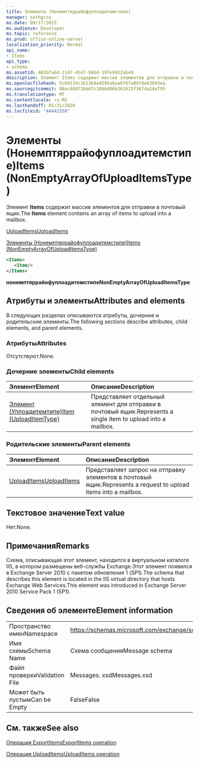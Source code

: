 ```yaml
---
title: Элементы (Нонемптяррайофуплоадитемстипе)
manager: sethgros
ms.date: 09/17/2015
ms.audience: Developer
ms.topic: reference
ms.prod: office-online-server
localization_priority: Normal
api_name:
- Items
api_type:
- schema
ms.assetid: 402bfa6d-11d7-4547-b8bd-197e9922ab49
description: Элемент Items содержит массив элементов для отправки в почтовый ящик.
ms.openlocfilehash: 5c69134c1613b0a4595a6aa876fa09fde63043ea
ms.sourcegitcommit: 88ec988f2bb67c1866d06b361615f3674a24e795
ms.translationtype: MT
ms.contentlocale: ru-RU
ms.lasthandoff: 05/31/2020
ms.locfileid: "44441550"
---
```

# <a name="items-nonemptyarrayofuploaditemstype"></a><span data-ttu-id="546aa-103">Элементы (Нонемптяррайофуплоадитемстипе)</span><span class="sxs-lookup"><span data-stu-id="546aa-103">Items (NonEmptyArrayOfUploadItemsType)</span></span>

<span data-ttu-id="546aa-104">Элемент **Items** содержит массив элементов для отправки в почтовый ящик.</span><span class="sxs-lookup"><span data-stu-id="546aa-104">The **Items** element contains an array of items to upload into a mailbox.</span></span> 
  
[<span data-ttu-id="546aa-105">UploadItems</span><span class="sxs-lookup"><span data-stu-id="546aa-105">UploadItems</span></span>](uploaditems.md)
  
[<span data-ttu-id="546aa-106">Элементы (Нонемптяррайофуплоадитемстипе)</span><span class="sxs-lookup"><span data-stu-id="546aa-106">Items (NonEmptyArrayOfUploadItemsType)</span></span>](items-nonemptyarrayofuploaditemstype.md)
  
```XML
<Items>
   <Item/>
</Items>
```

 <span data-ttu-id="546aa-107">**нонемптяррайофуплоадитемстипе**</span><span class="sxs-lookup"><span data-stu-id="546aa-107">**NonEmptyArrayOfUploadItemsType**</span></span>
## <a name="attributes-and-elements"></a><span data-ttu-id="546aa-108">Атрибуты и элементы</span><span class="sxs-lookup"><span data-stu-id="546aa-108">Attributes and elements</span></span>

<span data-ttu-id="546aa-109">В следующих разделах описываются атрибуты, дочерние и родительские элементы.</span><span class="sxs-lookup"><span data-stu-id="546aa-109">The following sections describe attributes, child elements, and parent elements.</span></span>
  
### <a name="attributes"></a><span data-ttu-id="546aa-110">Атрибуты</span><span class="sxs-lookup"><span data-stu-id="546aa-110">Attributes</span></span>

<span data-ttu-id="546aa-111">Отсутствуют.</span><span class="sxs-lookup"><span data-stu-id="546aa-111">None.</span></span>
  
### <a name="child-elements"></a><span data-ttu-id="546aa-112">Дочерние элементы</span><span class="sxs-lookup"><span data-stu-id="546aa-112">Child elements</span></span>

|<span data-ttu-id="546aa-113">**Элемент**</span><span class="sxs-lookup"><span data-stu-id="546aa-113">**Element**</span></span>|<span data-ttu-id="546aa-114">**Описание**</span><span class="sxs-lookup"><span data-stu-id="546aa-114">**Description**</span></span>|
|:-----|:-----|
|[<span data-ttu-id="546aa-115">Элемент (Уплоадитемтипе)</span><span class="sxs-lookup"><span data-stu-id="546aa-115">Item (UploadItemType)</span></span>](item-uploaditemtype.md) <br/> |<span data-ttu-id="546aa-116">Представляет отдельный элемент для отправки в почтовый ящик.</span><span class="sxs-lookup"><span data-stu-id="546aa-116">Represents a single item to upload into a mailbox.</span></span>  <br/> |
   
### <a name="parent-elements"></a><span data-ttu-id="546aa-117">Родительские элементы</span><span class="sxs-lookup"><span data-stu-id="546aa-117">Parent elements</span></span>

|<span data-ttu-id="546aa-118">**Элемент**</span><span class="sxs-lookup"><span data-stu-id="546aa-118">**Element**</span></span>|<span data-ttu-id="546aa-119">**Описание**</span><span class="sxs-lookup"><span data-stu-id="546aa-119">**Description**</span></span>|
|:-----|:-----|
|[<span data-ttu-id="546aa-120">UploadItems</span><span class="sxs-lookup"><span data-stu-id="546aa-120">UploadItems</span></span>](uploaditems.md) <br/> |<span data-ttu-id="546aa-121">Представляет запрос на отправку элементов в почтовый ящик.</span><span class="sxs-lookup"><span data-stu-id="546aa-121">Represents a request to upload items into a mailbox.</span></span>  <br/> |
   
## <a name="text-value"></a><span data-ttu-id="546aa-122">Текстовое значение</span><span class="sxs-lookup"><span data-stu-id="546aa-122">Text value</span></span>

<span data-ttu-id="546aa-123">Нет.</span><span class="sxs-lookup"><span data-stu-id="546aa-123">None.</span></span>
  
## <a name="remarks"></a><span data-ttu-id="546aa-124">Примечания</span><span class="sxs-lookup"><span data-stu-id="546aa-124">Remarks</span></span>

<span data-ttu-id="546aa-125">Схема, описывающая этот элемент, находится в виртуальном каталоге IIS, в котором размещены веб-службы Exchange.Этот элемент появился в Exchange Server 2010 с пакетом обновления 1 (SP1).</span><span class="sxs-lookup"><span data-stu-id="546aa-125">The schema that describes this element is located in the IIS virtual directory that hosts Exchange Web Services.This element was introduced in Exchange Server 2010 Service Pack 1 (SP1).</span></span>
  
## <a name="element-information"></a><span data-ttu-id="546aa-126">Сведения об элементе</span><span class="sxs-lookup"><span data-stu-id="546aa-126">Element information</span></span>

|||
|:-----|:-----|
|<span data-ttu-id="546aa-127">Пространство имен</span><span class="sxs-lookup"><span data-stu-id="546aa-127">Namespace</span></span>  <br/> |https://schemas.microsoft.com/exchange/services/2006/messages  <br/> |
|<span data-ttu-id="546aa-128">Имя схемы</span><span class="sxs-lookup"><span data-stu-id="546aa-128">Schema Name</span></span>  <br/> |<span data-ttu-id="546aa-129">Схема сообщения</span><span class="sxs-lookup"><span data-stu-id="546aa-129">Message schema</span></span>  <br/> |
|<span data-ttu-id="546aa-130">Файл проверки</span><span class="sxs-lookup"><span data-stu-id="546aa-130">Validation File</span></span>  <br/> |<span data-ttu-id="546aa-131">Messages. xsd</span><span class="sxs-lookup"><span data-stu-id="546aa-131">Messages.xsd</span></span>  <br/> |
|<span data-ttu-id="546aa-132">Может быть пустым</span><span class="sxs-lookup"><span data-stu-id="546aa-132">Can be Empty</span></span>  <br/> |<span data-ttu-id="546aa-133">False</span><span class="sxs-lookup"><span data-stu-id="546aa-133">False</span></span>  <br/> |
   
## <a name="see-also"></a><span data-ttu-id="546aa-134">См. также</span><span class="sxs-lookup"><span data-stu-id="546aa-134">See also</span></span>



[<span data-ttu-id="546aa-135">Операция ExportItems</span><span class="sxs-lookup"><span data-stu-id="546aa-135">ExportItems operation</span></span>](exportitems-operation.md)
  
[<span data-ttu-id="546aa-136">Операция UploadItems</span><span class="sxs-lookup"><span data-stu-id="546aa-136">UploadItems operation</span></span>](uploaditems-operation.md)

